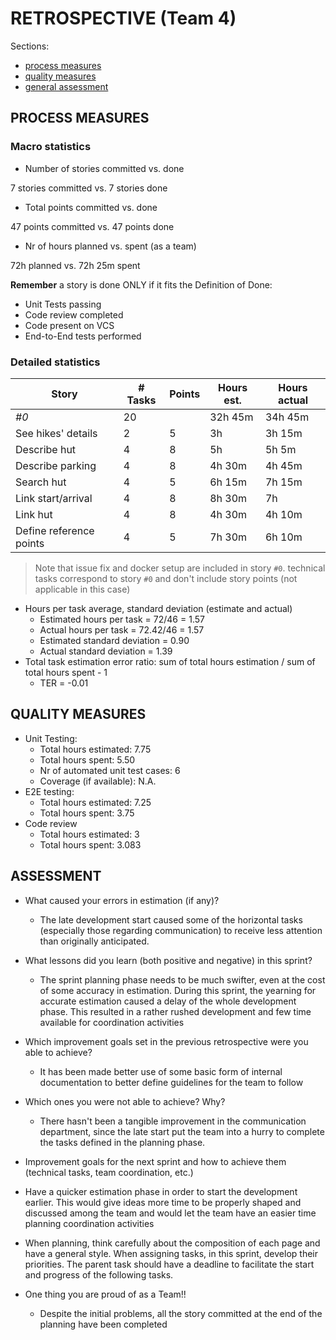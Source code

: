 RETROSPECTIVE (Team 4)
=====================================

Sections:

- [process measures](#process-measures)
- [quality measures](#quality-measures)
- [general assessment](#assessment)

## PROCESS MEASURES 

### Macro statistics

- Number of stories committed vs. done 

7 stories committed vs. 7 stories done

- Total points committed vs. done 

47 points committed vs. 47 points done

- Nr of hours planned vs. spent (as a team)

72h planned vs. 72h 25m spent

**Remember** a story is done ONLY if it fits the Definition of Done:
 
- Unit Tests passing
- Code review completed
- Code present on VCS
- End-to-End tests performed

### Detailed statistics

| Story                   | # Tasks | Points | Hours est. | Hours actual |
| ----------------------- | ------- | ------ | ---------- | ------------ |
| _#0_                    | 20      |        | 32h 45m    | 34h 45m      |
| See hikes' details      | 2       | 5      | 3h         | 3h 15m       |
| Describe hut            | 4       | 8      | 5h         | 5h 5m        |
| Describe parking        | 4       | 8      | 4h 30m     | 4h 45m       |
| Search hut              | 4       | 5      | 6h 15m     | 7h 15m       |
| Link start/arrival      | 4       | 8      | 8h 30m     | 7h           |
| Link hut                | 4       | 8      | 4h 30m     | 4h 10m       |
| Define reference points | 4       | 5      | 7h 30m     | 6h 10m       |
   

> Note that issue fix and docker setup are included in story `#0`.
> technical tasks correspond to story `#0` and don't include story points (not applicable in this case)

- Hours per task average, standard deviation (estimate and actual)
  - Estimated hours per task = 72/46 = 1.57
  - Actual hours per task = 72.42/46 = 1.57
  - Estimated standard deviation = 0.90
  - Actual standard deviation = 1.39
- Total task estimation error ratio: sum of total hours estimation / sum of total hours spent - 1
  - TER = -0.01

  
## QUALITY MEASURES 

- Unit Testing:
  - Total hours estimated: 7.75
  - Total hours spent: 5.50
  - Nr of automated unit test cases: 6
  - Coverage (if available): N.A.
- E2E testing:
  - Total hours estimated: 7.25
  - Total hours spent: 3.75
- Code review 
  - Total hours estimated: 3 
  - Total hours spent: 3.083
  

## ASSESSMENT

- What caused your errors in estimation (if any)?
  - The late development start caused some of the horizontal tasks (especially those regarding communication) to receive less attention than originally anticipated.

- What lessons did you learn (both positive and negative) in this sprint?
  - The sprint planning phase needs to be much swifter, even at the cost of some accuracy in estimation. During this sprint, the yearning for accurate estimation caused a delay of the whole development phase. This resulted in a rather rushed development and few time available for coordination activities

- Which improvement goals set in the previous retrospective were you able to achieve?
  - It has been made better use of some basic form of internal documentation to better define guidelines for the team to follow 
  
- Which ones you were not able to achieve? Why?
  - There hasn't been a tangible improvement in the communication department, since the late start put the team into a hurry to complete the tasks defined in the planning phase.

- Improvement goals for the next sprint and how to achieve them (technical tasks, team coordination, etc.)
 - Have a quicker estimation phase in order to start the development earlier. This would give ideas more time to be properly shaped and discussed among the team and would let the team have an easier time planning coordination activities 
 - When planning, think carefully about the composition of each page and have a general style. When assigning tasks, in this sprint, develop their priorities. The parent task should have a deadline to facilitate the start and progress of the following tasks.

- One thing you are proud of as a Team!!
  - Despite the initial problems, all the story committed at the end of the planning have been completed
